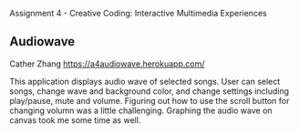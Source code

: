 Assignment 4 - Creative Coding: Interactive Multimedia Experiences

## Audiowave

Cather Zhang
https://a4audiowave.herokuapp.com/

This application displays audio wave of selected songs. User can select songs, change wave and background color, and change settings including play/pause, mute and volume. Figuring out how to use the scroll button for changing volumn was a little challenging. Graphing the audio wave on canvas took me some time as well. 

